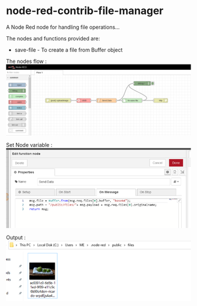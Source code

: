 # node-red-contrib-file-manager
A Node Red node for handling file operations...

The nodes and functions provided are:

  * save-file - To create a file from Buffer object


The nodes flow :
![alt text](https://github.com/flw18/file-manager/blob/master/ref/Capture.PNG)

Set Node variable :
![alt text](https://github.com/flw18/file-manager/blob/master/ref/Capture2.PNG)

Output :
![alt text](https://github.com/flw18/file-manager/blob/master/ref/Capture3.PNG)

